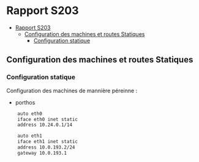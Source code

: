 # Rapport S203

- [Rapport S203](#rapport-s203)
  - [Configuration des machines et routes Statiques](#configuration-des-machines-et-routes-statiques)
    - [Configuration statique](#configuration-statique)

## Configuration des machines et routes Statiques

### Configuration statique

Configuration des machines de mannière péreinne :

- porthos

```bash
    auto eth0
    iface eth0 inet static
    address 10.24.0.1/14

    auto eth1
    iface eth1 inet static
    address 10.0.193.2/24
    gateway 10.0.193.1
```
